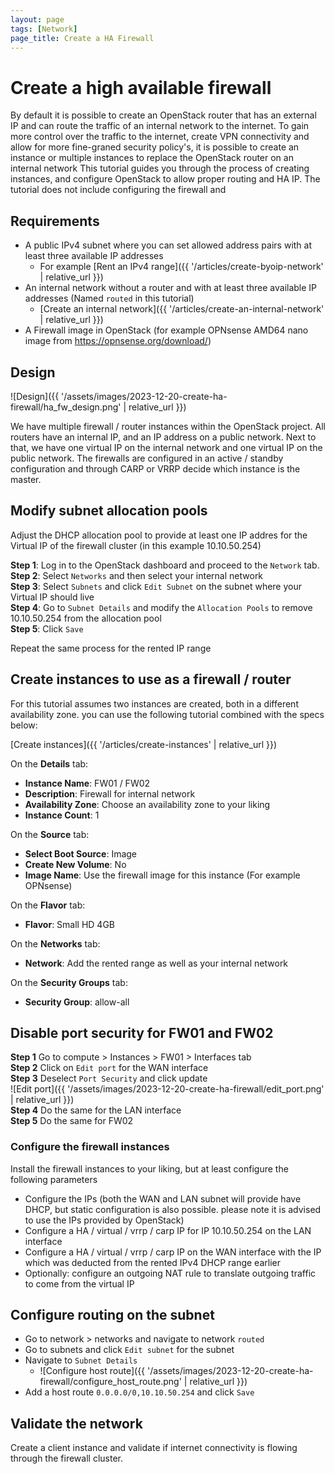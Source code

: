```yaml
---
layout: page
tags: [Network]
page_title: Create a HA Firewall
---
```


# Create a high available firewall

By default it is possible to create an OpenStack router that has an external IP and can route the traffic of an internal network to the internet.
To gain more control over the traffic to the internet, create VPN connectivity and allow for more fine-graned security policy's, 
it is possible to create an instance or multiple instances to replace the OpenStack router on an internal network 
This tutorial guides you through the process of creating instances, and configure OpenStack to allow proper routing and HA IP.
The tutorial does not include configuring the firewall and  

## Requirements
* A public IPv4 subnet where you can set allowed address pairs with at least three available IP addresses 
  * For example [Rent an IPv4 range]({{ '/articles/create-byoip-network' | relative_url }})
* An internal network without a router and with at least three available IP addresses (Named `routed` in this tutorial)
  * [Create an internal network]({{ '/articles/create-an-internal-network' | relative_url }})
* A Firewall image in OpenStack (for example OPNsense AMD64 nano image from https://opnsense.org/download/)  


## Design
![Design]({{ '/assets/images/2023-12-20-create-ha-firewall/ha_fw_design.png' | relative_url }})  

  We have multiple firewall / router instances within the OpenStack project. 
  All routers have an internal IP, and an IP address on a public network. 
  Next to that, we have one virtual IP on the internal network and one virtual IP on the public network. 
  The firewalls are configured in an active / standby configuration and through CARP or VRRP decide which instance is the master. 

## Modify subnet allocation pools
Adjust the DHCP allocation pool to provide at least one IP addres for the Virtual IP of the firewall cluster (in this example 10.10.50.254)  

**Step 1**: Log in to the OpenStack dashboard and proceed to the `Network` tab.   
**Step 2**: Select `Networks` and then select your internal network  
**Step 3**: Select `Subnets` and click `Edit Subnet` on the subnet where your Virtual IP should live  
**Step 4**: Go to `Subnet Details` and modify the `Allocation Pools` to remove 10.10.50.254 from the allocation pool  
**Step 5**: Click `Save`  

Repeat the same process for the rented IP range

## Create instances to use as a firewall / router
For this tutorial assumes two instances are created, both in a different availability zone. you can use the following tutorial combined with the specs below:

[Create instances]({{ '/articles/create-instances' | relative_url }})


On the **Details** tab:  
* **Instance Name**: FW01 / FW02  
* **Description**: Firewall for internal network  
* **Availability Zone**: Choose an availability zone to your liking  
* **Instance Count**: 1  

On the **Source** tab:  
* **Select Boot Source**: Image
* **Create New Volume**: No
* **Image Name**: Use the firewall image for this instance (For example OPNsense)

On the **Flavor** tab:  
* **Flavor**: Small HD 4GB

On the **Networks** tab:  
* **Network**: Add the rented range as well as your internal network

On the **Security Groups** tab:  
* **Security Group**: allow-all

## Disable port security for FW01 and FW02

**Step 1** Go to compute > Instances > FW01 > Interfaces tab  
**Step 2** Click on `Edit port` for the WAN interface  
**Step 3** Deselect `Port Security` and click update  
![Edit port]({{ '/assets/images/2023-12-20-create-ha-firewall/edit_port.png' | relative_url }})  
**Step 4** Do the same for the LAN interface  
**Step 5** Do the same for FW02

### Configure the firewall instances 
Install the firewall instances to your liking, but at least configure the following parameters
* Configure the IPs (both the WAN and LAN subnet will provide have DHCP, but static configuration is also possible. please note it is advised to use the IPs provided by OpenStack) 
* Configure a HA / virtual / vrrp / carp IP for IP 10.10.50.254 on the LAN interface 
* Configure a HA / virtual / vrrp / carp IP on the WAN interface with the IP which was deducted from the rented IPv4 DHCP range earlier
* Optionally: configure an outgoing NAT rule to translate outgoing traffic to come from the virtual IP

## Configure routing on the subnet

* Go to network &gt; networks and navigate to network `routed`
* Go to subnets and click `Edit subnet` for the subnet
* Navigate to `Subnet Details`
  * ![Configure host route]({{ '/assets/images/2023-12-20-create-ha-firewall/configure_host_route.png' | relative_url }})
* Add a host route `0.0.0.0/0,10.10.50.254` and click `Save`

## Validate the network

Create a client instance and validate if internet connectivity is flowing through the firewall cluster.